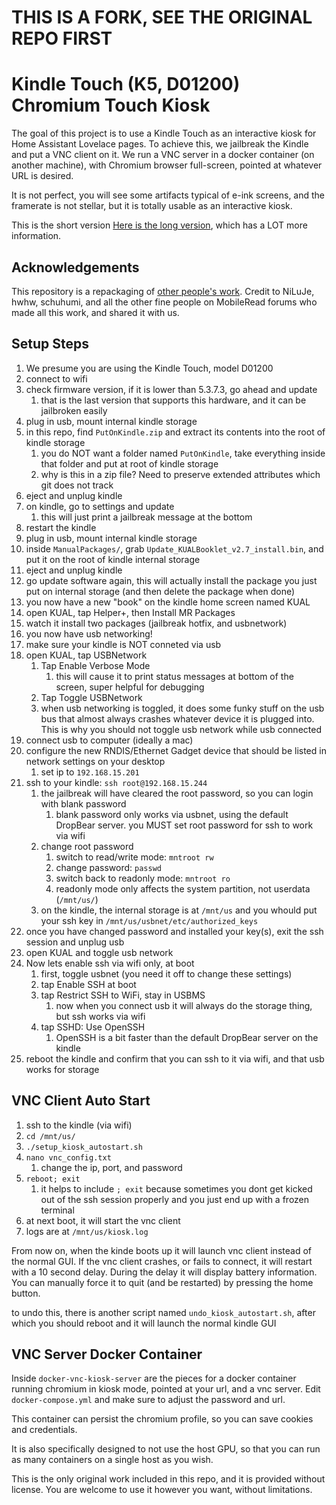 # THIS IS A FORK, SEE THE ORIGINAL REPO FIRST

# Kindle Touch (K5, D01200) Chromium Touch Kiosk

The goal of this project is to use a Kindle Touch as an interactive kiosk for Home Assistant Lovelace pages. To achieve this,
we jailbreak the Kindle and put a VNC client on it. We run a VNC server in a docker container (on another machine), with Chromium browser full-screen,
pointed at whatever URL is desired. 

It is not perfect, you will see some artifacts typical of e-ink screens, and the framerate is
not stellar, but it is totally usable as an interactive kiosk.

This is the short version [Here is the long version](MoreInformation.md), which has a LOT more information.

## Acknowledgements
This repository is a repackaging of [other people's work](https://wiki.mobileread.com/wiki/K5_Index). 
Credit to NiLuJe, hwhw, schuhumi, and all the other fine people on MobileRead forums who made all this work, and shared it with us.

## Setup Steps

1. We presume you are using the Kindle Touch, model D01200
2. connect to wifi
3. check firmware version, if it is lower than 5.3.7.3, go ahead and update
   1. that is the last version that supports this hardware, and it can be jailbroken easily
4. plug in usb, mount internal kindle storage
5. in this repo, find `PutOnKindle.zip` and extract its contents into the root of kindle storage
   1. you do NOT want a folder named `PutOnKindle`, take everything inside that folder and put at root of kindle storage
   2. why is this in a zip file? Need to preserve extended attributes which git does not track
6. eject and unplug kindle
7. on kindle, go to settings and update
   1. this will just print a jailbreak message at the bottom 
8. restart the kindle
9. plug in usb, mount internal kindle storage
10. inside `ManualPackages/`, grab `Update_KUALBooklet_v2.7_install.bin`, and put it on the root of kindle internal storage
11. eject and unplug kindle
12. go update software again, this will actually install the package you just put on internal storage (and then delete the package when done)
13. you now have a new "book" on the kindle home screen named KUAL
14. open KUAL, tap Helper+, then Install MR Packages
15. watch it install two packages (jailbreak hotfix, and usbnetwork)
16. you now have usb networking!
17. make sure your kindle is NOT conneted via usb
18. open KUAL, tap USBNetwork
    1. Tap Enable Verbose Mode
       1. this will cause it to print status messages at bottom of the screen, super helpful for debugging
    2. Tap Toggle USBNetwork
    3. when usb networking is toggled, it does some funky stuff on the usb bus that almost always crashes whatever device it is plugged into. This is why you should not toggle usb network while usb connected
19. connect usb to computer (ideally a mac)
20. configure the new RNDIS/Ethernet Gadget device that should be listed in network settings on your desktop
    1. set ip to `192.168.15.201`
21. ssh to your kindle: `ssh root@192.168.15.244`
    1. the jailbreak will have cleared the root password, so you can login with blank password
       1. blank password only works via usbnet, using the default DropBear server. you MUST set root password for ssh to work via wifi
    2. change root password
       1. switch to read/write mode: `mntroot rw`
       2. change password: `passwd`
       3. switch back to readonly mode: `mntroot ro`
       4. readonly mode only affects the system partition, not userdata (`/mnt/us/`)
    3. on the kindle, the internal storage is at `/mnt/us` and you whould put your ssh key in `/mnt/us/usbnet/etc/authorized_keys`
22. once you have changed password and installed your key(s), exit the ssh session and unplug usb
23. open KUAL and toggle usb network
24. Now lets enable ssh via wifi only, at boot
    1. first, toggle usbnet (you need it off to change these settings)
    2. tap Enable SSH at boot
    3. tap Restrict SSH to WiFi, stay in USBMS
       1. now when you connect usb it will always do the storage thing, but ssh works via wifi
    4. tap SSHD: Use OpenSSH
       1. OpenSSH is a bit faster than the default DropBear server on the kindle
25. reboot the kindle and confirm that you can ssh to it via wifi, and that usb works for storage

## VNC Client Auto Start

1. ssh to the kindle (via wifi)
2. `cd /mnt/us/`
3. `./setup_kiosk_autostart.sh`
4. `nano vnc_config.txt`
   1. change the ip, port, and password
5. `reboot; exit`
   1. it helps to include `; exit` because sometimes you dont get kicked out of the ssh session properly and you just end up with a frozen terminal
6. at next boot, it will start the vnc client
7. logs are at `/mnt/us/kiosk.log`

From now on, when the kinde boots up it will launch vnc client instead of the normal GUI. 
If the vnc client crashes, or fails to connect, it will restart with a 10 second delay.
During the delay it will display battery information. 
You can manually force it to quit (and be restarted) by pressing the home button. 

to undo this, there is another script named `undo_kiosk_autostart.sh`, after which you should reboot and it will launch the normal kindle GUI

## VNC Server Docker Container

Inside `docker-vnc-kiosk-server` are the pieces for a docker container running chromium in kiosk mode, pointed at your url, and a vnc server.
Edit `docker-compose.yml` and make sure to adjust the password and url.

This container can persist the chromium profile, so you can save cookies and credentials.

It is also specifically designed to not use the host GPU, so that you can run as many containers on a single host as you wish.

This is the only original work included in this repo, and it is provided without license. You are welcome to use it however you want, without limitations.
